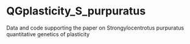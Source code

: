# QGplasticity_S_purpuratus
Data and code supporting the paper on Strongylocentrotus purpuratus quantitative genetics of plasticity
